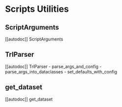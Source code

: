 # Scripts Utilities

## ScriptArguments

[[autodoc]] ScriptArguments

## TrlParser

[[autodoc]] TrlParser
    - parse_args_and_config
    - parse_args_into_dataclasses
    - set_defaults_with_config

## get_dataset

[[autodoc]] get_dataset
